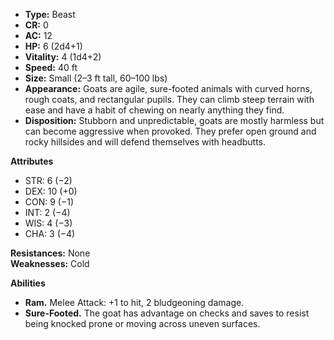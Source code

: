 - **Type:** Beast
- **CR:** 0
- **AC:** 12
- **HP:** 6 (2d4+1)
- **Vitality:** 4 (1d4+2)
- **Speed:** 40 ft
- **Size:** Small (2–3 ft tall, 60–100 lbs)
- **Appearance:** Goats are agile, sure-footed animals with curved horns, rough coats, and rectangular pupils. They can climb steep terrain with ease and have a habit of chewing on nearly anything they find.
- **Disposition:** Stubborn and unpredictable, goats are mostly harmless but can become aggressive when provoked. They prefer open ground and rocky hillsides and will defend themselves with headbutts.

**Attributes**
- STR: 6 (−2)
- DEX: 10 (+0)
- CON: 9 (−1)
- INT: 2 (−4)
- WIS: 4 (−3)
- CHA: 3 (−4)

**Resistances:** None  
**Weaknesses:** Cold

**Abilities**
- **Ram.** Melee Attack: +1 to hit, 2 bludgeoning damage.
- **Sure-Footed.** The goat has advantage on checks and saves to resist being knocked prone or moving across uneven surfaces.